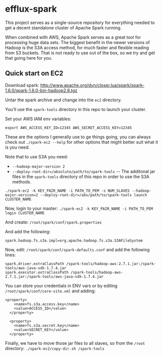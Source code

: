 # efflux-spark
This project serves as a single-source repository for everything needed to get a decent standalone cluster of Apache Spark running.

When combined with AWS, Apache Spark serves as a great tool for processing huge data sets. The biggest benefit in the newer versions of Hadoop is the S3A access method, for much faster and flexible reading from S3 buckets. That is not ready to use out of the box, so we try and get that going here for you.

## Quick start on EC2
Download spark: http://www.apache.org/dyn/closer.lua/spark/spark-1.6.0/spark-1.6.0-bin-hadoop2.6.tgz

Untar the spark archive and change into the `ec2` directory.

You'll use the `spark-tools` directory in this repo to launch your cluster.

Set your AWS IAM env variables:

`export AWS_ACCESS_KEY_ID=12345 AWS_SECRET_ACCESS_KEY=12345`

These are the options I generally use to ge things going, you can always check out `./spark-ec2 --help` for other options that might better suit what it is you need.

Note that to use S3A you need:
* `--hadoop-major-version 2`
* `--deploy-root-dir=/absolute/path/to/spark-tools` -- The additonal jar files in the `spark-tools` directory of this repo in order to use the S3A methods.

`./spark-ec2 -k KEY_PAIR_NAME -i PATH_TO_PEM -s NUM_SLAVES --hadoop-major-version=2 --deploy-root-dir=/abs/path/to/spark-tools launch CLUSTER_NAME`

Now, login to your master:
`./spark-ec2 -k KEY_PAIR_NAME -i PATH_TO_PEM login CLUSTER_NAME`

And create: `/root/spark/conf/spark.properties`

And add the following:
```
spark.hadoop.fs.s3a.impl=org.apache.hadoop.fs.s3a.S3AFileSystem
```

Now, edit: `/root/spark/conf/spark-defaults.conf` and add the following lines:
```
spark.driver.extraClassPath /spark-tools/hadoop-aws-2.7.1.jar:/spark-tools/aws-java-sdk-1.7.4.jar
spark.executor.extraClassPath /spark-tools/hadoop-aws-2.7.1.jar:/spark-tools/aws-java-sdk-1.7.4.jar
```

You can store your credentials in ENV vars or by editing `/root/spark/conf/core-site.xml` and adding:
```
<property>
    <name>fs.s3a.access.key</name>
    <value>ACCESS_ID</value>
  </property>

  <property>
    <name>fs.s3a.secret.key</name>
    <value>SECRET_KEY</value>
  </property>
```

Finally, we have to move those jar files to all slaves, so from the `/root` directory:
`./spark-ec2/copy-dir.sh /spark-tools`



